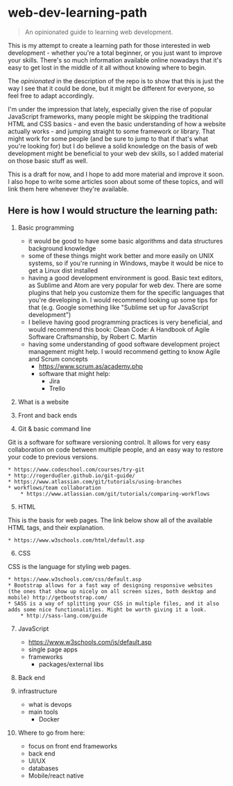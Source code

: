 # web-dev-learning-path
> An opinionated guide to learning web development.

This is my attempt to create a learning path for those interested in web development - whether you're a total beginner, or you just want to improve your skills. There's so much information available online nowadays that it's easy to get lost in the middle of it all without knowing where to begin.

The *opinionated* in the description of the repo is to show that this is just the way I see that it could be done, but it might be different for everyone, so feel free to adapt accordingly.

I'm under the impression that lately, especially given the rise of popular JavaScript frameworks, many people might be skipping the traditional HTML and CSS basics - and even the basic understanding of how a website actually works - and jumping straight to some framework or library. That might work for some people (and be sure to jump to that if that's what you're looking for) but I do believe a solid knowledge on the basis of web development might be beneficial to your web dev skills, so I added material on those basic stuff as well.

This is a draft for now, and I hope to add more material and improve it soon. I also hope to write some articles soon about some of these topics, and will link them here whenever they're available.

## Here is how I would structure the learning path:

1. Basic programming
    * it would be good to have some basic algorithms and data structures background knowledge
    * some of these things might work better and more easily on UNIX systems, so if you're running in Windows, maybe it would be nice to get a Linux dist installed
    * having a good development environment is good. Basic text editors, as Sublime and Atom are very popular for web dev. There are some plugins that help you customize them for the specific languages that you're developing in. I would recommend looking up some tips for that (e.g. Google something like "Sublime set up for JavaScript development")
    * I believe having good programming practices is very beneficial, and would recommend this book: Clean Code: A Handbook of Agile Software Craftsmanship, by Robert C. Martin
    * having some understanding of good software development project management might help. I would recommend getting to know Agile and Scrum concepts
        * https://www.scrum.as/academy.php
        * software that might help:
            * Jira
            * Trello


2. What is a website

3. Front and back ends

4. Git & basic command line

Git is a software for software versioning control. It allows for very easy collaboration on code between multiple people, and an easy way to restore your code to previous versions.

    * https://www.codeschool.com/courses/try-git
    * http://rogerdudler.github.io/git-guide/
    * https://www.atlassian.com/git/tutorials/using-branches
    * workflows/team collaboration
        * https://www.atlassian.com/git/tutorials/comparing-workflows

5. HTML

This is the basis for web pages. The link below show all of the available HTML tags, and their explanation.

    * https://www.w3schools.com/html/default.asp

6. CSS

CSS is the language for styling web pages.

    * https://www.w3schools.com/css/default.asp
    * Bootstrap allows for a fast way of designing responsive websites (the ones that show up nicely on all screen sizes, both desktop and mobile) http://getbootstrap.com/
    * SASS is a way of splitting your CSS in multiple files, and it also adds some nice functionalities. Might be worth giving it a look.
        * http://sass-lang.com/guide

7. JavaScript
    * https://www.w3schools.com/js/default.asp
    * single page apps
    * frameworks
        * packages/external libs

8. Back end

9. infrastructure
    * what is devops
    * main tools
        * Docker

10. Where to go from here:
    * focus on front end frameworks
    * back end 
    * UI/UX
    * databases
    * Mobile/react native 
